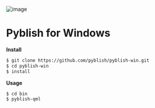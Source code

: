 ![image](https://cloud.githubusercontent.com/assets/2152766/6993768/63ab4958-daf7-11e4-9707-90f7c02771e6.png)

# Pyblish for Windows

**Install**

```bash
$ git clone https://github.com/pyblish/pyblish-win.git
$ cd pyblish-win
$ install
```

**Usage**

```bash
$ cd bin
$ pyblish-qml
```